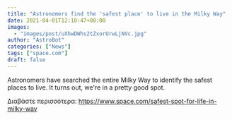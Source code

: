 ```yaml
---
title: "Astronomers find the 'safest place' to live in the Milky Way"
date: 2021-04-01T12:10:47+00:00
images:
  - "images/post/uXhwDWhs2tZxorUrwLjNVc.jpg"
author: "AstroBot"
categories: ["News"]
tags: ["space.com"]
draft: false
---
```


Astronomers have searched the entire Milky Way to identify the safest places to live. It turns out, we're in a pretty good spot. 

Διαβάστε περισσότερα: https://www.space.com/safest-spot-for-life-in-milky-way
